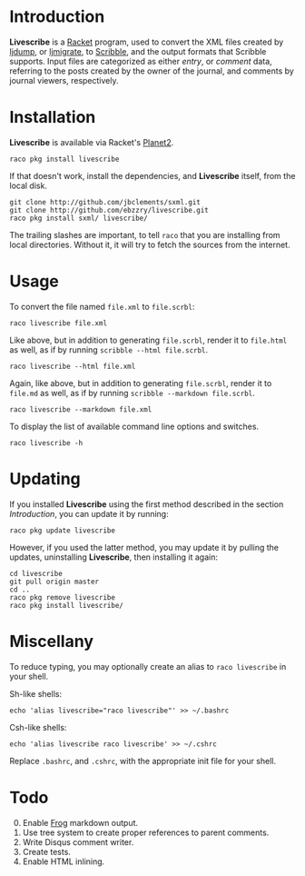 # Introduction

__Livescribe__ is a [Racket](http://racket-lang.org) program, used to
convert the XML files created by
[ljdump](https://github.com/ghewgill/ljdump), or
[ljmigrate](https://github.com/ceejbot/ljmigrate), to
[Scribble](http://docs.racket-lang.org/scribble/), and the output
formats that Scribble supports. Input files are categorized as either
*entry*, or *comment* data, referring to the posts created by the
owner of the journal, and comments by journal viewers, respectively.


# Installation

__Livescribe__ is available via Racket's
[Planet2](http://pkg.racket-lang.org).

```
raco pkg install livescribe
```

If that doesn't work, install the dependencies, and __Livescribe__
itself, from the local disk.

```
git clone http://github.com/jbclements/sxml.git
git clone http://github.com/ebzzry/livescribe.git
raco pkg install sxml/ livescribe/
```

The trailing slashes are important, to tell `raco` that you are
installing from local directories. Without it, it will try to fetch
the sources from the internet.


# Usage

To convert the file named `file.xml` to `file.scrbl`:

```
raco livescribe file.xml
```

Like above, but in addition to generating `file.scrbl`, render it to
`file.html` as well, as if by running `scribble --html file.scrbl`.

```
raco livescribe --html file.xml
```

Again, like above, but in addition to generating `file.scrbl`, render
it to `file.md` as well, as if by running `scribble --markdown
file.scrbl`.

```
raco livescribe --markdown file.xml
```


To display the list of available command line options and switches.

```
raco livescribe -h
```


# Updating

If you installed __Livescribe__ using the first method described in the
section *Introduction*, you can update it by running:

```
raco pkg update livescribe
```

However, if you used the latter method, you may update it by pulling
the updates, uninstalling __Livescribe__, then installing it
again:

```
cd livescribe
git pull origin master
cd ..
raco pkg remove livescribe
raco pkg install livescribe/
```


# Miscellany

To reduce typing, you may optionally create an alias to `raco
livescribe` in your shell.

Sh-like shells:
```
echo 'alias livescribe="raco livescribe"' >> ~/.bashrc
```

Csh-like shells:
```
echo 'alias livescribe raco livescribe' >> ~/.cshrc
```

Replace `.bashrc`, and `.cshrc`, with the appropriate init file for
your shell.


# Todo

0. Enable [Frog](https://github.com/greghendershott/frog) markdown output.
0. Use tree system to create proper references to parent comments.
0. Write Disqus comment writer.
0. Create tests.
0. Enable HTML inlining.

